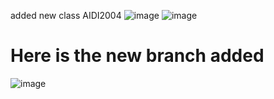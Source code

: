 added new class AIDI2004
![image](https://github.com/kunalkrishan19/kunal-s-new-project/assets/145516112/f69b91f6-3154-47b0-baa0-cecb8df67e52)
![image](https://github.com/kunalkrishan19/kunal-s-new-project/assets/145516112/4da74dd6-5a50-4d39-9fca-ae2155a87e01)


# Here is the new branch added 
![image](https://github.com/kunalkrishan19/kunal-s-new-project/assets/145516112/06bb1fd2-a8bf-4e98-8f3e-2a6b33ef4b4d)





